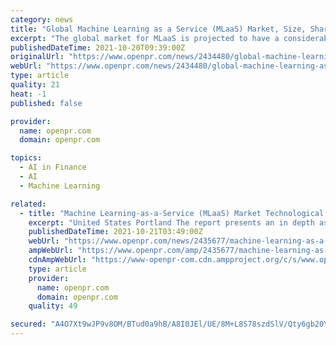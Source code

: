 ```yaml
---
category: news
title: "Global Machine Learning as a Service (MLaaS) Market, Size, Share, Analysis Report & Forecast to 2026"
excerpt: "The global market for MLaaS is projected to have a considerable CAGR of around 40 5 during the forecast period Machine learning is a technology that provides computers with the ability to learn and modify their analytical features when exposed"
publishedDateTime: 2021-10-20T09:39:00Z
originalUrl: "https://www.openpr.com/news/2434480/global-machine-learning-as-a-service-mlaas-market-size"
webUrl: "https://www.openpr.com/news/2434480/global-machine-learning-as-a-service-mlaas-market-size"
type: article
quality: 21
heat: -1
published: false

provider:
  name: openpr.com
  domain: openpr.com

topics:
  - AI in Finance
  - AI
  - Machine Learning

related:
  - title: "Machine Learning-as-a-Service (MLaaS) Market Technological Breakthroughs by 2026"
    excerpt: "United States Portland The report presents an in depth assessment of the Machine Learning as a Service MLaaS Market including enabling technologies key trends market drivers challenges standardization regulatory landscape deployment models operator case studies opportunities future roadmap value chain"
    publishedDateTime: 2021-10-21T03:49:00Z
    webUrl: "https://www.openpr.com/news/2435677/machine-learning-as-a-service-mlaas-market-technological"
    ampWebUrl: "https://www.openpr.com/amp/2435677/machine-learning-as-a-service-mlaas-market-technological"
    cdnAmpWebUrl: "https://www-openpr-com.cdn.ampproject.org/c/s/www.openpr.com/amp/2435677/machine-learning-as-a-service-mlaas-market-technological"
    type: article
    provider:
      name: openpr.com
      domain: openpr.com
    quality: 49

secured: "A4O7Xt9wJP9v8OM/BTud0a9hB/A8I0JEl/UE/8M+L8S78szdSlV/Qty6gb20Y7ZdyYRwUQiwYLomj18+6oYcyBjeAz3TMwmctMV2UCvVyOn+wtw8rRHiN2Fsnqt45/No2n4WPJ/4Dvq82P6yIQL1BKyWAJHXK26IijLfNglZ+LDg6Ab7SRu3EaQyc9EiQOc5vgGPCb5bRtPmW/N4nXa1XBnLSRbJ8+rfNCgE95qE+WIzRXw3JeqhI8QNBo8ZwkAp3t9CwstTXPJB+ntSlrS1jkAWef40m2U0EtunXTIbUE0a97hGkFK4s/2ANXwOpvwsfTa3pS1qfuTAWtcQivqmCgswdqBpMK5r2n/O5F1JZ0c=;pGAcDwlPnPa8s8P6+o+vlg=="
---
```


